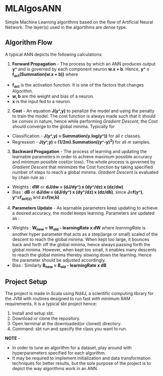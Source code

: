 # MLAlgosANN
Simple Machine Learning algorithms based on the flow of Artificial Neural Network. The layer(s) used in the algortihms are *dense* type.

## Algorithm Flow
A typical ANN depicts the following calculations:

1. **Forward Propagation** - 
The process by which an ANN produces output **y^** and is governed by each component neuron **w.x + b**. Hence, **y^ = f<sub>act</sub>(Summation(w.x + b))** where
* **f<sub>act</sub>** is the activation function. It is one of the factors that changes Algorithm.
* **w, b** are the weight and bias of a neuron.
* **x** is the input fed to a neuron.

2. **Cost** - An equation **J(y^,y)** to penalize the model and using the penalty to train the model. The cost function is always made such that it should be *convex* in nature, hence while performing *Gradient Descent*, the *Cost* should converge to the global minima. Typically for 
* Classification - **J(y^,y) = Summation(y.log(y^))** for all *c* classes.
* Regression - **J(y^,y) = (1/2m).Summation((y^-y)<sup>2</sup>)** for all *m* samples.

3. **Backward Progagation** - The process of learning and updating the learnable parameters in order to achieve maximum possible accuracy and minimum possible cost(or loss). The whole process is governed by *Gradient Descent* that minimizes the Cost function by taking specified number of steps to reach a global minima. *Gradient Descent* is evaluated by chain rule as :
* Weights : **dW** or **dJ/dw = (dJ/dy^) x (dy^/dz) x (dz/dw)**
* Bias : **dB** or **dJ/dw = (dJ/dy^) x (dy^/dz) x (dz/db)**, since **J=f(y^)**, **y^=f<sub>act</act>(z)** and **z=f(w,b)** 

4. **Parameters Update** - As learnable parameters keep updating to achieve a desired accuracy, the model keeps learning. Parameters are updated as :
* Weights : **W<sub>new</sub> = W<sub>old</sub> - learningRate x dW** where *learningRate* is another hyper parameter that acts as a step(large or small) scaled of the descent to reach the global minima. When kept too large, it bounces back and forth off the global minima, hence always passing forth the global minima. However, when kept too small, it enables many descents to reach the global minima thereby slowing down the learning. Hence the parameter should be adjusted accordingly.
* Bias : Similarly **B<sub>new</sub> = B<sub>old</sub> - learningRate x dB**

## Project Setup
The project is made in Scala using Nd4J, a scientific computing library for the JVM with routines designed to run fast with minimum RAM requirements. It is a typical sbt project hence:
1. Install and setup sbt.
2. Download or clone the repository.
3. Open terminal at the downloaded(or cloned) directory.
4. Command: sbt run and specify the class you want to run.

**NOTE** - 
* In order to tune an algorithm for a dataset, play around with hyperparameters specified for each algorithm.
* It may be required to implement initialization and data transformation techniques for better results, but the sole purpose of the project is to depict the way algorithms work in an ANN. 
